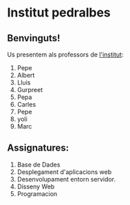# Institut pedralbes
## Benvinguts! 
Us presentem als professors de [l'institut](https://www.institutpedralbes.cat/): 

 1. Pepe	
 2. Albert
 3. Lluis
 4. Gurpreet
 5. Pepa
 6. Carles
 5. Pepe
 6. yoli
 7. Marc

 ## Assignatures:
 1. Base de Dades
 2. Desplegament d'aplicacions web
 3. Desenvolupament entorn servidor.
 4. Disseny Web
 5. Programacion
 

